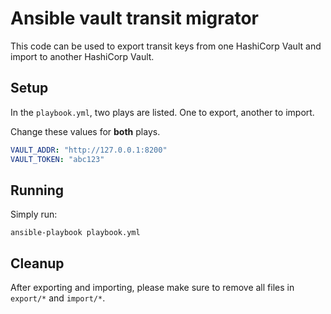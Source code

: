 # Ansible vault transit migrator

This code can be used to export transit keys from one HashiCorp Vault and import to another HashiCorp Vault.

## Setup

In the `playbook.yml`, two plays are listed. One to export, another to import.

Change these values for **both** plays.

```yaml
VAULT_ADDR: "http://127.0.0.1:8200"
VAULT_TOKEN: "abc123"
```

## Running

Simply run:

```shell
ansible-playbook playbook.yml
```

## Cleanup

After exporting and importing, please make sure to remove all files in `export/*` and `import/*`.
